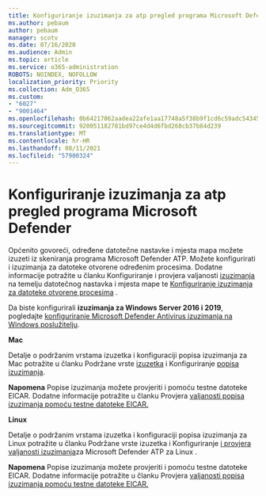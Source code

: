```yaml
---
title: Konfiguriranje izuzimanja za atp pregled programa Microsoft Defender
ms.author: pebaum
author: pebaum
manager: scotv
ms.date: 07/16/2020
ms.audience: Admin
ms.topic: article
ms.service: o365-administration
ROBOTS: NOINDEX, NOFOLLOW
localization_priority: Priority
ms.collection: Adm_O365
ms.custom:
- "6027"
- "9001464"
ms.openlocfilehash: 0b64217062aadea22afe1aa17748a5f38b9f1cd6c59adc54345afe3c6f12bdc2
ms.sourcegitcommit: 920051182781bd97ce4d4d6fbd268cb37b84d239
ms.translationtype: MT
ms.contentlocale: hr-HR
ms.lasthandoff: 08/11/2021
ms.locfileid: "57900324"
---
```

# <a name="configuring-exclusions-for-microsoft-defender-atp-scan"></a>Konfiguriranje izuzimanja za atp pregled programa Microsoft Defender

Općenito govoreći, određene datotečne nastavke i mjesta mapa možete izuzeti iz skeniranja programa Microsoft Defender ATP. Možete konfigurirati i izuzimanja za datoteke otvorene određenim procesima. Dodatne informacije potražite u članku Konfiguriranje i provjera valjanosti [izuzimanja](https://docs.microsoft.com/windows/security/threat-protection/microsoft-defender-antivirus/configure-extension-file-exclusions-microsoft-defender-antivirus) na temelju datotečnog nastavka i mjesta mape te [Konfiguriranje izuzimanja za datoteke otvorene procesima](https://docs.microsoft.com/windows/security/threat-protection/microsoft-defender-antivirus/configure-process-opened-file-exclusions-microsoft-defender-antivirus) .

Da biste konfigurirali **izuzimanja za Windows Server 2016 i 2019**, pogledajte [konfiguriranje Microsoft Defender Antivirus izuzimanja na Windows poslužitelju](https://docs.microsoft.com/windows/security/threat-protection/microsoft-defender-antivirus/configure-server-exclusions-microsoft-defender-antivirus).

**Mac**

Detalje o podržanim vrstama izuzetka i konfiguraciji popisa izuzimanja za Mac potražite u članku Podržane vrste [izuzetka](https://docs.microsoft.com/windows/security/threat-protection/microsoft-defender-atp/mac-exclusions#supported-exclusion-types) i Konfiguriranje [popisa izuzimanja](https://docs.microsoft.com/windows/security/threat-protection/microsoft-defender-atp/mac-exclusions#how-to-configure-the-list-of-exclusions).

**Napomena** Popise izuzimanja možete provjeriti i pomoću testne datoteke EICAR. Dodatne informacije potražite u članku Provjera [valjanosti popisa izuzimanja pomoću testne datoteke EICAR.](https://docs.microsoft.com/windows/security/threat-protection/microsoft-defender-atp/mac-exclusions#validate-exclusions-lists-with-the-eicar-test-file) 

**Linux**

Detalje o podržanim vrstama izuzetka i konfiguraciji popisa [](https://docs.microsoft.com/windows/security/threat-protection/microsoft-defender-atp/linux-exclusions#supported-exclusion-types) izuzimanja za Linux potražite u članku Podržane vrste izuzetka i Konfiguriranje [i provjera valjanosti izuzimanja](https://docs.microsoft.com/windows/security/threat-protection/microsoft-defender-atp/linux-exclusions)za Microsoft Defender ATP za Linux .

**Napomena** Popise izuzimanja možete provjeriti i pomoću testne datoteke EICAR. Dodatne informacije potražite u članku Provjera [valjanosti popisa izuzimanja pomoću testne datoteke EICAR.](https://docs.microsoft.com/windows/security/threat-protection/microsoft-defender-atp/linux-exclusions#validate-exclusions-lists-with-the-eicar-test-file) 